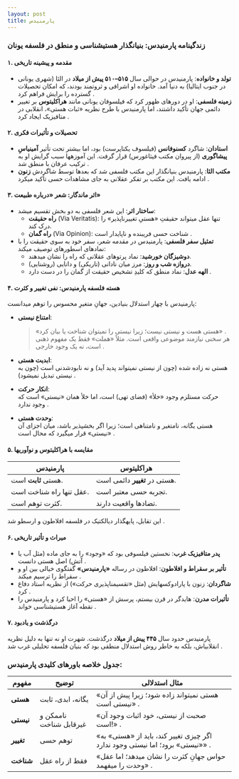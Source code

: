 ```yaml
---
layout: post
title: پارمنیدس
---
```


### زندگینامه پارمنیدس: بنیانگذار هستیشناسی و منطق در فلسفه یونان  

#### **۱. مقدمه و پیشینه تاریخی**  
- **تولد و خانواده**: پارمنیدس در حوالی سال **۵۱۵–۵۱۰ پیش از میلاد** در الئا (شهری یونانی در جنوب ایتالیا) به دنیا آمد. خانواده او اشرافی و ثروتمند بودند، که امکان تحصیلات گسترده را برایش فراهم کرد .  
- **زمینه فلسفی**: او در دورهای ظهور کرد که فیلسوفان یونانی مانند **هراکلیتوس** بر تغییر دائمی جهان تأکید داشتند، اما پارمنیدس با طرح نظریه «ثبات هستی»، انقلابی در متافیزیک ایجاد کرد .  

#### **۲. تحصیلات و تأثیرات فکری**  
- **استادان**: شاگرد **کسنوفانس** (فیلسوف یکتاپرست) بود، اما بیشتر تحت تأثیر **آمینیاسِ پیشاگوری** (از پیروان مکتب فیثاغورس) قرار گرفت. این آموزهها سبب گرایش او به ترکیب عرفان با منطق شد .  
- **مکتب الئا**: پارمنیدس بنیانگذار این مکتب فلسفی شد که بعدها توسط شاگردش **زنون** ادامه یافت. این مکتب بر تفکر عقلانی به جای مشاهدات حسی تأکید میکرد .  

#### **۳. اثر ماندگار: شعر «درباره طبیعت»**  
- **ساختار اثر**: این شعر فلسفی به دو بخش تقسیم میشد:  
  - **راه حقیقت** (Via Veritatis): تنها عقل میتواند حقیقتِ «هستیِ تغییرناپذیر» را درک کند.  
  - **راه گمان** (Via Opinion): شناخت حسی فریبنده و ناپایدار است .  
- **تمثیل سفر فلسفی**: پارمنیدس در مقدمه شعر، سفر خود به سوی حقیقت را با نمادهای اسطورهای توصیف میکند:  
  - **دوشیزگان خورشید**: نماد پرتوهای عقلانی که راه را نشان میدهند.  
  - **دروازه شب و روز**: مرز میان نادانی (تاریکی) و دانایی (روشنایی).  
  - **الهه عدل**: نماد منطق که کلیدِ تشخیص حقیقت از گمان را در دست دارد .  

#### **۴. هسته فلسفه پارمنیدس: نفی تغییر و کثرت**  
پارمنیدس با چهار استدلال بنیادین، جهانِ متغیرِ محسوس را توهم میدانست:  

- **امتناع نیستی**:  
  > «هستی هست و نیستی نیست؛ زیرا نیستی را نمیتوان شناخت یا بیان کرد» .  
  هر سخنی نیازمند موضوعی واقعی است. مثلاً «هملت» فقط یک مفهوم ذهنی است، نه یک وجود خارجی .  

- **ابدیت هستی**:  
  هستی نه زاده شده (چون از نیستی نمیتواند پدید آید) و نه نابودشدنی است (چون به نیستی تبدیل نمیشود) .  

- **انکار حرکت**:  
  حرکت مستلزم وجود «خلأ» (فضای تهی) است، اما خلأ همان «نیستی» است که وجود ندارد .  

- **وحدت هستی**:  
  هستی یگانه، نامتغیر و نامتناهی است؛ زیرا اگر بخشپذیر باشد، میان اجزای آن «نیستی» قرار میگیرد که محال است .  

#### **۵. مقایسه با هراکلیتوس و نوآوریها**  
| پارمنیدس                  | هراکلیتوس               |  
|---------------------------|--------------------------|  
| هستی **ثابت** است.        | هستی در **تغییر** دائمی است. |  
| عقل تنها راه شناخت است.   | تجربه حسی معتبر است.    |  
| کثرت توهم است.            | تضادها واقعیت دارند.     |  
این تقابل، پایهگذار دیالکتیک در فلسفه افلاطون و ارسطو شد .  

#### **۶. میراث و تأثیر تاریخی**  
- **پدر متافیزیک غرب**: نخستین فیلسوفی بود که «وجود» را به جای ماده (مثل آب یا آتش) اصل هستی دانست .  
- **تأثیر بر سقراط و افلاطون**: افلاطون در رساله **«پارمنیدس»** گفتگوی خیالی بین او و سقراط را ترسیم میکند .  
- **شاگردان**: زنون با پارادوکسهایش (مثل «تقسیمناپذیری حرکت») از نظریه استاد دفاع کرد .  
- **تأثیرات مدرن**: هایدگر در قرن بیستم، پرسش از «هستی» را احیا کرد و پارمنیدس را نقطه آغاز هستیشناسی خواند .  

#### **۷. درگذشت و یادبود**  
پارمنیدس حدود سال **۴۴۵ پیش از میلاد** درگذشت. شهرت او نه تنها به دلیل نظریه انقلابیاش، بلکه به خاطر روش استدلال منطقی بود که بنیان فلسفه تحلیلی غرب شد .  

### جدول خلاصه باورهای کلیدی پارمنیدس:  
| مفهوم          | توضیح                  | مثال استدلالی          |  
|----------------|------------------------|------------------------|  
| **هستی**       | یگانه، ابدی، ثابت     | «هستی نمیتواند زاده شود؛ زیرا پیش از آن نیستی است» . |  
| **نیستی**      | ناممکن و غیرقابل شناخت | «صحبت از نیستی، خود اثبات وجود آن است!» . |  
| **تغییر**      | توهم حسی               | «اگر چیزی تغییر کند، باید از «هستی» به «نیستی» برود؛ اما نیستی وجود ندارد» . |  
| **شناخت**      | فقط از راه عقل         | «حواس جهانِ کثرت را نشان میدهد؛ اما عقل وحدت را میفهمد» . |
